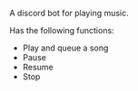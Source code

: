 A discord bot for playing music.

Has the following functions:
- Play and queue a song
- Pause
- Resume
- Stop
